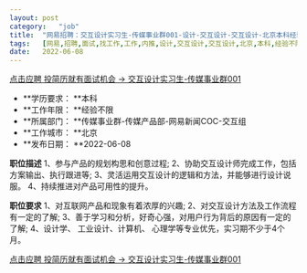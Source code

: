 ```yaml
---
layout:	post
category:	"job"
title:	"网易招聘：交互设计实习生-传媒事业群001-设计-交互设计-交互设计-北京本科经验不限"
tags:	[网易,招聘,面试,找工作,工作,内推,设计,交互设计,交互设计,北京,本科,经验不限]
date:	2022-06-08
---
```


[点击应聘 投简历就有面试机会 -> 交互设计实习生-传媒事业群001](http://mobile.bole.netease.com/bole/boleDetail?id=40728&employeeId=346f03c3cda5f04c&key=all)



- **学历要求： **本科
- **工作年限： **经验不限
- **所属部门： **传媒事业群-传媒产品部-网易新闻COC-交互组
- **工作城市： **北京
- **发布日期： **2022-06-08



**职位描述**
1、参与产品的规划构思和创意过程;
2、协助交互设计师完成工作，包括方案输出、执行跟进等;
3、灵活运用交互设计的逻辑和方法，并能够进行设计说服。
4、持续推进对产品可用性的提升。



**职位要求**
1、对互联网产品和现象有着浓厚的兴趣;
2、对交互设计方法及工作流程有一定的了解;
3、善于学习和分析，好奇心强，对用户行为背后的原因有一定的了解;
4、设计学、 工业设计、计算机、 心理学等专业优先，实习期不少于4个月。



[点击应聘 投简历就有面试机会 -> 交互设计实习生-传媒事业群001](http://mobile.bole.netease.com/bole/boleDetail?id=40728&employeeId=346f03c3cda5f04c&key=all)